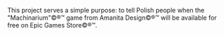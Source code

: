 This project serves a simple purpose: to tell Polish people when the "Machinarium"©®™ game from Amanita Design©®™ will be available for free on Epic Games Store©®™.

